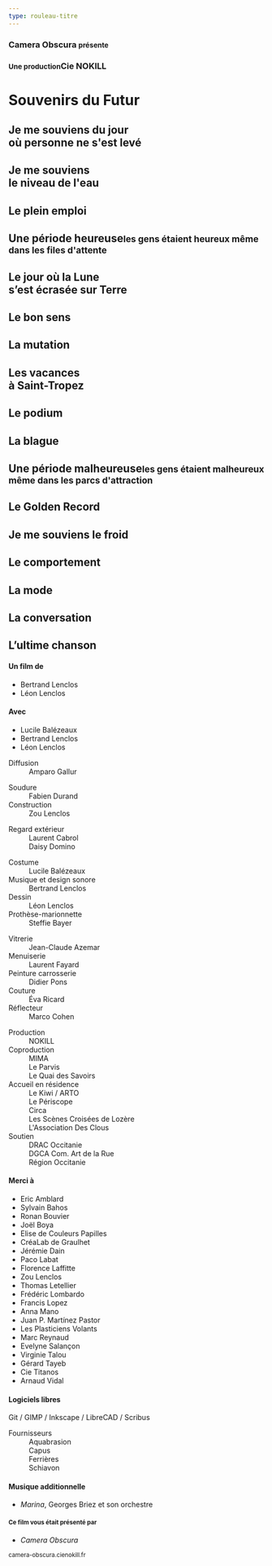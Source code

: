 ```yaml
---
type: rouleau-titre
---
```


### Camera Obscura <small>présente</small>

### <small>Une production</small>Cie NOKILL

# Souvenirs du Futur

## Je me souviens du jour<br/>où personne ne s'est levé

## Je me souviens<br/>le niveau de l'eau

## Le plein emploi

## Une période heureuse<small>les gens étaient heureux même dans les files d'attente</small>

## Le jour où la Lune<br/>s’est écrasée sur Terre

## Le bon sens

## La mutation

## Les vacances<br/>à Saint-Tropez

## Le podium

## La blague

## Une période malheureuse<small>les gens étaient malheureux même dans les parcs d'attraction</small>

## Le Golden Record

## Je me souviens le froid

## Le comportement

## La mode

## La conversation

## L’ultime chanson

#### Un film de

- Bertrand Lenclos
- Léon Lenclos

#### Avec

- Lucile Balézeaux
- Bertrand Lenclos
- Léon Lenclos

<dl>
<dt>Diffusion</dt><dd>Amparo Gallur</dd>
</dl>

<dl>
<dt>Soudure</dt><dd>Fabien Durand</dd>
<dt>Construction</dt><dd>Zou Lenclos</dd>
</dl>

<dl>
<dt>Regard extérieur</dt><dd>Laurent Cabrol<br/>Daisy Domino</dd>
</dl>

<dl>
<dt>Costume</dt><dd>Lucile Balézeaux</dd>
<dt>Musique et design sonore</dt><dd>Bertrand Lenclos</dd>
<dt>Dessin</dt><dd>Léon Lenclos</dd>
<dt>Prothèse-marionnette</dt><dd>Steffie Bayer</dd>
</dl>

<dl>
<dt>Vitrerie</dt><dd>Jean-Claude Azemar</dd>
<dt>Menuiserie</dt><dd>Laurent Fayard</dd>
<dt>Peinture carrosserie</dt><dd>Didier Pons</dd>
<dt>Couture</dt><dd>Éva Ricard</dd>
<dt>Réflecteur</dt><dd>Marco Cohen</dd>
</dl>

<dl>
<dt>Production</dt><dd>NOKILL</dd>
<dt>Coproduction</dt><dd>MIMA<br/>Le Parvis<br/>Le Quai des Savoirs</dd>
<dt>Accueil en résidence</dt><dd>Le Kiwi / ARTO<br/>Le Périscope<br/>Circa<br/>Les Scènes Croisées de Lozère<br/>L'Association Des Clous</dd>
<dt>Soutien</dt><dd>DRAC Occitanie<br/>DGCA Com. Art de la Rue<br/>Région Occitanie</dd>
</dl>

#### Merci à

- Eric Amblard
- Sylvain Bahos
- Ronan Bouvier 
- Joël Boya
- Elise de Couleurs Papilles
- CréaLab de Graulhet 
- Jérémie Dain
- Paco Labat
- Florence Laffitte
- Zou Lenclos
- Thomas Letellier
- Frédéric Lombardo
- Francis Lopez
- Anna Mano
- Juan P. Martínez Pastor
- Les Plasticiens Volants
- Marc Reynaud
- Evelyne Salançon
- Virginie Talou
- Gérard Tayeb
- Cie Titanos
- Arnaud Vidal

#### Logiciels libres

Git / GIMP / Inkscape / LibreCAD / Scribus

<dt>Fournisseurs</dt><dd>Aquabrasion<br/>Capus<br/>Ferrières<br/>Schiavon</dd>
</dl>

#### Musique additionnelle

- *Marina*, Georges Briez et son orchestre

#### <small>Ce film vous était présenté par</small>

- *Camera Obscura*

<small>camera-obscura.cienokill.fr</small>


